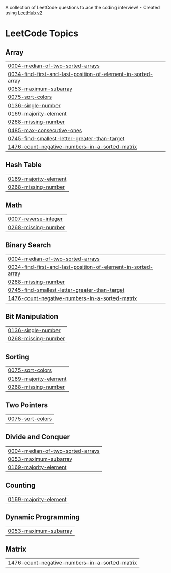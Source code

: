 A collection of LeetCode questions to ace the coding interview! - Created using [LeetHub v2](https://github.com/arunbhardwaj/LeetHub-2.0)
<!---LeetCode Topics Start-->
# LeetCode Topics
## Array
|  |
| ------- |
| [0004-median-of-two-sorted-arrays](https://github.com/Khushi-b08/leetcode/tree/master/0004-median-of-two-sorted-arrays) |
| [0034-find-first-and-last-position-of-element-in-sorted-array](https://github.com/Khushi-b08/leetcode/tree/master/0034-find-first-and-last-position-of-element-in-sorted-array) |
| [0053-maximum-subarray](https://github.com/Khushi-b08/leetcode/tree/master/0053-maximum-subarray) |
| [0075-sort-colors](https://github.com/Khushi-b08/leetcode/tree/master/0075-sort-colors) |
| [0136-single-number](https://github.com/Khushi-b08/leetcode/tree/master/0136-single-number) |
| [0169-majority-element](https://github.com/Khushi-b08/leetcode/tree/master/0169-majority-element) |
| [0268-missing-number](https://github.com/Khushi-b08/leetcode/tree/master/0268-missing-number) |
| [0485-max-consecutive-ones](https://github.com/Khushi-b08/leetcode/tree/master/0485-max-consecutive-ones) |
| [0745-find-smallest-letter-greater-than-target](https://github.com/Khushi-b08/leetcode/tree/master/0745-find-smallest-letter-greater-than-target) |
| [1476-count-negative-numbers-in-a-sorted-matrix](https://github.com/Khushi-b08/leetcode/tree/master/1476-count-negative-numbers-in-a-sorted-matrix) |
## Hash Table
|  |
| ------- |
| [0169-majority-element](https://github.com/Khushi-b08/leetcode/tree/master/0169-majority-element) |
| [0268-missing-number](https://github.com/Khushi-b08/leetcode/tree/master/0268-missing-number) |
## Math
|  |
| ------- |
| [0007-reverse-integer](https://github.com/Khushi-b08/leetcode/tree/master/0007-reverse-integer) |
| [0268-missing-number](https://github.com/Khushi-b08/leetcode/tree/master/0268-missing-number) |
## Binary Search
|  |
| ------- |
| [0004-median-of-two-sorted-arrays](https://github.com/Khushi-b08/leetcode/tree/master/0004-median-of-two-sorted-arrays) |
| [0034-find-first-and-last-position-of-element-in-sorted-array](https://github.com/Khushi-b08/leetcode/tree/master/0034-find-first-and-last-position-of-element-in-sorted-array) |
| [0268-missing-number](https://github.com/Khushi-b08/leetcode/tree/master/0268-missing-number) |
| [0745-find-smallest-letter-greater-than-target](https://github.com/Khushi-b08/leetcode/tree/master/0745-find-smallest-letter-greater-than-target) |
| [1476-count-negative-numbers-in-a-sorted-matrix](https://github.com/Khushi-b08/leetcode/tree/master/1476-count-negative-numbers-in-a-sorted-matrix) |
## Bit Manipulation
|  |
| ------- |
| [0136-single-number](https://github.com/Khushi-b08/leetcode/tree/master/0136-single-number) |
| [0268-missing-number](https://github.com/Khushi-b08/leetcode/tree/master/0268-missing-number) |
## Sorting
|  |
| ------- |
| [0075-sort-colors](https://github.com/Khushi-b08/leetcode/tree/master/0075-sort-colors) |
| [0169-majority-element](https://github.com/Khushi-b08/leetcode/tree/master/0169-majority-element) |
| [0268-missing-number](https://github.com/Khushi-b08/leetcode/tree/master/0268-missing-number) |
## Two Pointers
|  |
| ------- |
| [0075-sort-colors](https://github.com/Khushi-b08/leetcode/tree/master/0075-sort-colors) |
## Divide and Conquer
|  |
| ------- |
| [0004-median-of-two-sorted-arrays](https://github.com/Khushi-b08/leetcode/tree/master/0004-median-of-two-sorted-arrays) |
| [0053-maximum-subarray](https://github.com/Khushi-b08/leetcode/tree/master/0053-maximum-subarray) |
| [0169-majority-element](https://github.com/Khushi-b08/leetcode/tree/master/0169-majority-element) |
## Counting
|  |
| ------- |
| [0169-majority-element](https://github.com/Khushi-b08/leetcode/tree/master/0169-majority-element) |
## Dynamic Programming
|  |
| ------- |
| [0053-maximum-subarray](https://github.com/Khushi-b08/leetcode/tree/master/0053-maximum-subarray) |
## Matrix
|  |
| ------- |
| [1476-count-negative-numbers-in-a-sorted-matrix](https://github.com/Khushi-b08/leetcode/tree/master/1476-count-negative-numbers-in-a-sorted-matrix) |
<!---LeetCode Topics End-->